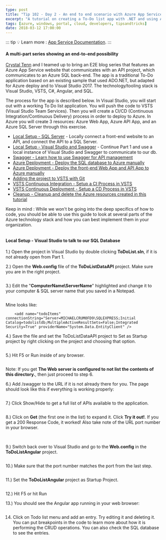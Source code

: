 ```yaml
---
type: post
title: "Tip 102 - Day 2 - An end to end scenario with Azure App Service, API Apps, SQL, VSTS and CI/CD"
excerpt: "A tutorial on creating a To-Do list app with .NET and using Azure App Service, API Apps, SQL, VSTS and CI/CD"
tags: [azure, windows, portal, cloud, developers, tipsandtricks]
date: 2018-03-12 17:00:00
---
```


::: tip
:bulb: Learn more : [App Service Documentation](https://docs.microsoft.com/azure/app-service?WT.mc_id=docs-azuredevtips-micrum).
:::

#### A multi-part series showing an end-to-end possibility

[Crystal Tenn](https://www.linkedin.com/in/crystal-tenn-6a0b9b67/) and I teamed up to bring an E2E blog series that features an Azure App Service website that communicates with an API project, which communicates to an Azure SQL back-end. The app is a traditional To-Do application based on an existing sample that used ADO.NET, but adapted for Azure deploy and to Visual Studio 2017. The  technology/tooling stack is Visual Studio, VSTS, C#, Angular, and SQL. 

The process for the app is described below. In Visual Studio, you will start out with a working To Do list application. You will push the code to VSTS (Visual Studio Team Services). Then you will create a CI/CD (Continuous Integration/Continuous Delivery) process in order to deploy to Azure. In Azure you will create 3 resources: Azure Web App, Azure API App, and an Azure SQL Server through this exercise. 

* [Local Setup - SQL Server](https://microsoft.github.io/AzureTipsAndTricks/blog/tip101.html?WT.mc_id=github-azuredevtips-micrum) - Locally connect a front-end website to an API, and connect the API to a SQL Server. 
* [Local Setup - Visual Studio and Swagger](https://microsoft.github.io/AzureTipsAndTricks/blog/tip102.html?WT.mc_id=github-azuredevtips-micrum) - Continue Part 1 and use a local instance of Visual Studio and Swagger to communicate to our db.
* [Swagger - Learn how to use Swagger for API management](https://microsoft.github.io/AzureTipsAndTricks/blog/tip103.html?WT.mc_id=github-azuredevtips-micrum)
* [Azure Deployment - Deploy the SQL database to Azure manually](https://microsoft.github.io/AzureTipsAndTricks/blog/tip104.html?WT.mc_id=github-azuredevtips-micrum)
* [Azure Deployment - Deploy the front-end Web App and API App to Azure manually](https://microsoft.github.io/AzureTipsAndTricks/blog/tip105.html?WT.mc_id=github-azuredevtips-micrum)
* [Adding the project to VSTS with Git](https://microsoft.github.io/AzureTipsAndTricks/blog/tip107.html?WT.mc_id=github-azuredevtips-micrum) 
* [VSTS Continuous Integration - Setup a CI Process in VSTS](https://microsoft.github.io/AzureTipsAndTricks/blog/tip108.html?WT.mc_id=github-azuredevtips-micrum) 
* [VSTS Continuous Deployment - Setup a CD Process in VSTS](https://microsoft.github.io/AzureTipsAndTricks/blog/tip109.html?WT.mc_id=github-azuredevtips-micrum) 
* [Cleanup - Cleanup and delete the Azure resources created in this tutorial](https://microsoft.github.io/AzureTipsAndTricks/blog/tip110.html?WT.mc_id=github-azuredevtips-micrum)

Keep in mind : While we won't be going into the deep specifics of how to code, you should be able to use this guide to look at several parts of the Azure technology stack and how you can best implement them in your organization. 

<img :src="$withBase('/files/todolist-diagram.png')">

#### Local Setup - Visual Studio to talk to our SQL Database

1.) Open the project in Visual Studio by double clicking **ToDoList.sln**, if it is not already open from Part 1.

2.) Open the **Web.config** file of the **ToDoListDataAPI** project. Make sure you are in the right project. 

<img :src="$withBase('/files/e2e-webconfig.jpg')">

3.) Edit the "**ComputerName\ServerName**" highlighted and change it to your computer & SQL server name that you saved in a Notepad. 

<img :src="$withBase('/files/e2e-webconfig2.jpg')">

Mine looks like: 

```text
    <add name="todoItems" connectionString="Server=MICHAELCRUM0FD9\SQLEXPRESS;Initial Catalog=todolistdb;MultipleActiveResultSets=False;Integrated Security=True" providerName="System.Data.EntityClient" />
```

4.) Save the file and set the ToDoListDataAPI project to Set as Startup project by right clicking on the project and choosing that option.

<img :src="$withBase('/files/e2e-setstartup.jpg')">

5.) Hit F5 or Run inside of any browser. 

<img :src="$withBase('/files/e2e-run.jpg')">

Note: If you get **The Web server is configured to not list the contents of this directory.**, then just proceed to step 6. 


6.) Add /swagger to the URL if it is not already there for you. The page should look like this if everything is working properly:

<img :src="$withBase('/files/e2e-swagger.jpg')">

7.) Click Show/Hide to get a full list of APIs available to the application.

<img :src="$withBase('/files/e2e-showhide.jpg')">

8.) Click on **Get** (the first one in the list) to expand it. Click **Try it out!**. If you get a 200 Response Code, it worked! Also take note of the URL port number in your browser. 

<img :src="$withBase('/files/e2e-get.jpg')">

<img :src="$withBase('/files/e2e-get1.jpg')">

9.) Switch back over to Visual Studio and go to the **Web.config** in the **ToDoListAngular** project.  

<img :src="$withBase('/files/e2e-angularprojwebconfig.jpg')">

10.) Make sure that the port number matches the port from the last step.

<img :src="$withBase('/files/e2e-angularwebconfig.jpg')">

11.)  Set the **ToDoListAngular** project as Startup Project. 

<img :src="$withBase('/files/e2e-angularstart.jpg')">

12.)  Hit F5 or hit Run 

13.) You should see the Angular app running in your web browser:

<img :src="$withBase('/files/e2e-todohome.jpg')">

14. Click on Todo list menu and add an entry. Try editing it and deleting it. You can put breakpoints in the code to learn more about how it is performing the CRUD operations. You can also check the SQL database to see the entries. 

<img :src="$withBase('/files/e2e-todolist.gif')">

<img :src="$withBase('/files/e2e-sql1.jpg')">


